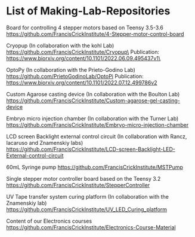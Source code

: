 # List of Making-Lab-Repositories

Board for controlling 4 stepper motors based on Teensy 3.5-3.6\
https://github.com/FrancisCrickInstitute/4-Stepper-motor-control-board

Cryopup (In collaboration with the kohl Lab)\
https://github.com/FrancisCrickInstitute/Cryopup\
Publication: https://www.biorxiv.org/content/10.1101/2022.06.09.495437v1\

OptoPy (In collaboration with the Prieto-Godino Lab)
https://github.com/PrietoGodinoLab/OptoPi
Publication: https://www.biorxiv.org/content/10.1101/2022.07.12.499786v2

Custom Agarose casting device (In collaboration with the Boulton Lab)
https://github.com/FrancisCrickInstitute/Custom-agarose-gel-casting-device

Embryo micro injection chamber (In collaboration with the Turner Lab)
https://github.com/FrancisCrickInstitute/Embryo-micro-injection-chamber

LCD screen Backlight external control circuit (In collaboration with Rancz, Iacaruso and Znamenskiy labs)
https://github.com/FrancisCrickInstitute/LCD-screen-Backlight-LED-External-control-circuit

60mL Syringe pump
https://github.com/FrancisCrickInstitute/MSTPump

Single stepper motor controller board based on the Teensy 3.2
https://github.com/FrancisCrickInstitute/StepperController

UV Tape transfer system curing platform (In collaboration with the Znamenskiy lab)
https://github.com/FrancisCrickInstitute/UV_LED_Curing_platform

Content of our Electronics courses
https://github.com/FrancisCrickInstitute/Electronics-Course-Material
